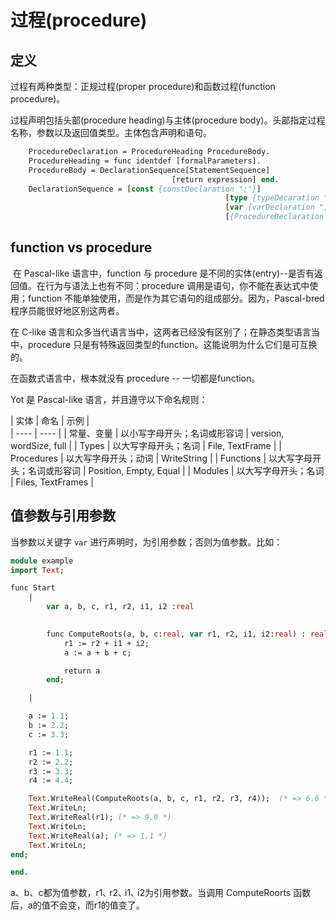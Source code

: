 过程(procedure)
============

定义
-----

过程有两种类型：正规过程(proper procedure)和函数过程(function procedure)。

过程声明包括头部(procedure heading)与主体(procedure body)。头部指定过程名称，参数以及返回值类型。主体包含声明和语句。

```pascal
	ProcedureDeclaration = ProcedureHeading ProcedureBody.
	ProcedureHeading = func identdef [formalParameters].
	ProcedureBody = DeclarationSequence[StatementSequence]
									[return expression] end.
	DeclarationSequence = [const {constDeclaration ";"}]
												[type {typeDecaration ";"}]
												[var {varDeclaration ";"}]
												[{ProcedureDeclaration ";"}].
```


function vs procedure
---------------------

 在 Pascal-like 语言中，function 与 procedure 是不同的实体(entry)--是否有返回值。在行为与语法上也有不同：procedure 调用是语句，你不能在表达式中使用；function 不能单独使用，而是作为其它语句的组成部分。因为，Pascal-bred 程序员能很好地区别这两者。

在 C-like 语言和众多当代语言当中，这两者已经没有区别了；在静态类型语言当中，procedure 只是有特殊返回类型的function。这能说明为什么它们是可互换的。

在函数式语言中，根本就没有 procedure -- 一切都是function。

Yot 是 Pascal-like 语言，并且遵守以下命名规则：

|  实体   | 命名  |    示例 |  
|  ----  | ----  |
| 常量、变量  | 以小写字母开头；名词或形容词 | version, wordSize, full |
| Types |  以大写字母开头；名词 | File, TextFrame |
| Procedures  | 以大写字母开头；动词 |  WriteString  |
| Functions   | 以大写字母开头；名词或形容词 | Position, Empty, Equal |
| Modules     | 以大写字母开头；名词 |   Files, TextFrames |


值参数与引用参数
-------------

当参数以关键字 `var` 进行声明时，为引用参数；否则为值参数。比如：

```pascal
module example
import Text;

func Start
	|
		var a, b, c, r1, r2, i1, i2 :real
	

		func ComputeRoots(a, b, c:real, var r1, r2, i1, i2:real) : real
			r1 := r2 + i1 + i2;
			a := a + b + c;

			return a
		end;

	|

	a := 1.1;
	b := 2.2;
	c := 3.3;

	r1 := 1.1;
	r2 := 2.2;
	r3 := 3.3;
	r4 := 4.4;

	Text.WriteReal(ComputeRoots(a, b, c, r1, r2, r3, r4));  (* => 6.6 *)
	Text.WriteLn;
	Text.WriteReal(r1); (* => 9.9 *)
	Text.WriteLn;
	Text.WriteReal(a); (* => 1.1 *)
	Text.WriteLn;
end;

end.
```

a、b、c都为值参数，r1､ r2､ i1､ i2为引用参数。当调用 ComputeRoorts 函数后，a的值不会变，而r1的值变了。